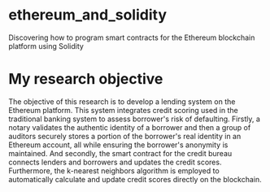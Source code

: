 # ethereum_and_solidity
Discovering how to program smart contracts for the Ethereum blockchain platform using Solidity

# My research objective
The objective of this research is to develop a lending system on the Ethereum platform. This system integrates credit scoring used in the traditional banking system to assess borrower's risk of defaulting. Firstly, a notary validates the authentic identity of a borrower and then a group of auditors securely stores a portion of the borrower's real identity in an Ethereum account, all while ensuring the borrower's anonymity is maintained. And secondly, the smart contract for the credit bureau connects lenders and borrowers and updates the credit scores. Furthermore, the k-nearest neighbors algorithm is employed to automatically calculate and update credit scores directly on the blockchain.